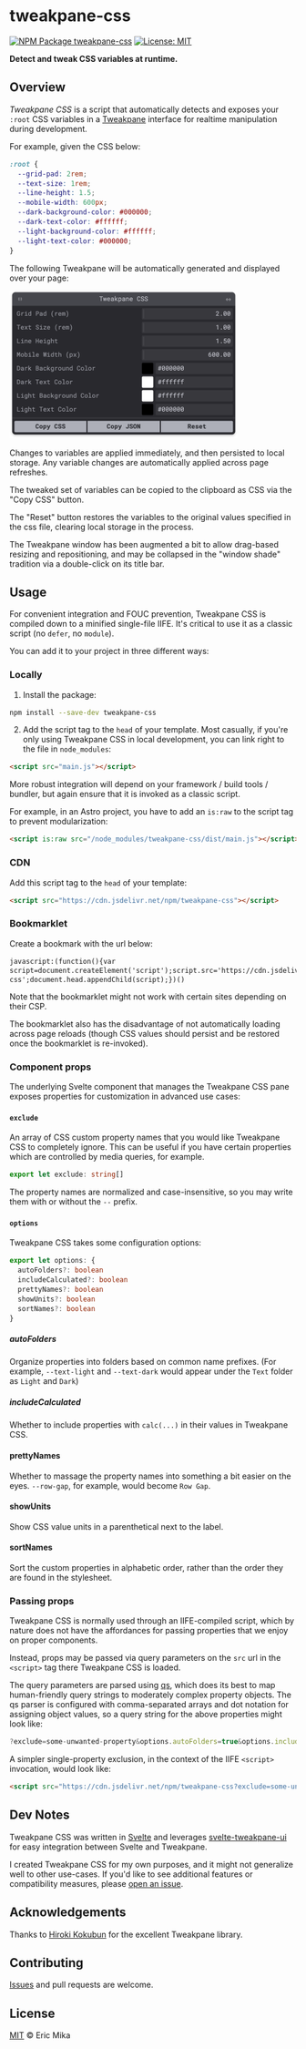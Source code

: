 <!--+ Warning: Content inside HTML comment blocks was generated by mdat and may be overwritten. +-->

<!-- title -->

# tweakpane-css

<!-- /title -->

<!-- badges -->

[![NPM Package tweakpane-css](https://img.shields.io/npm/v/tweakpane-css.svg)](https://npmjs.com/package/tweakpane-css)
[![License: MIT](https://img.shields.io/badge/License-MIT-yellow.svg)](https://opensource.org/licenses/MIT)

<!-- /badges -->

<!-- description -->

**Detect and tweak CSS variables at runtime.**

<!-- /description -->

## Overview

_Tweakpane CSS_ is a script that automatically detects and exposes your `:root` CSS variables in a [Tweakpane](https://tweakpane.github.io/docs/) interface for realtime manipulation during development.

For example, given the CSS below:

```css
:root {
  --grid-pad: 2rem;
  --text-size: 1rem;
  --line-height: 1.5;
  --mobile-width: 600px;
  --dark-background-color: #000000;
  --dark-text-color: #ffffff;
  --light-background-color: #ffffff;
  --light-text-color: #000000;
}
```

The following Tweakpane will be automatically generated and displayed over your page:

<img src="./example-screenshot.webp" width="401px" alt="Tweakpane CSS panel" />

Changes to variables are applied immediately, and then persisted to local storage. Any variable changes are automatically applied across page refreshes.

The tweaked set of variables can be copied to the clipboard as CSS via the "Copy CSS" button.

The "Reset" button restores the variables to the original values specified in the css file, clearing local storage in the process.

The Tweakpane window has been augmented a bit to allow drag-based resizing and repositioning, and may be collapsed in the "window shade" tradition via a double-click on its title bar.

## Usage

For convenient integration and FOUC prevention, Tweakpane CSS is compiled down to a minified single-file IIFE. It's critical to use it as a classic script (no `defer`, no `module`).

You can add it to your project in three different ways:

### Locally

1. Install the package:

```sh
npm install --save-dev tweakpane-css
```

2. Add the script tag to the `head` of your template. Most casually, if you're only using Tweakpane CSS in local development, you can link right to the file in `node_modules`:

```html
<script src="main.js"></script>
```

More robust integration will depend on your framework / build tools / bundler, but again ensure that it is invoked as a classic script.

For example, in an Astro project, you have to add an `is:raw` to the script tag to prevent modularization:

```html
<script is:raw src="/node_modules/tweakpane-css/dist/main.js"></script>
```

### CDN

Add this script tag to the `head` of your template:

```html
<script src="https://cdn.jsdelivr.net/npm/tweakpane-css"></script>
```

### Bookmarklet

Create a bookmark with the url below:

```
javascript:(function(){var script=document.createElement('script');script.src='https://cdn.jsdelivr.net/npm/tweakpane-css';document.head.appendChild(script);})()
```

Note that the bookmarklet might not work with certain sites depending on their CSP.

The bookmarklet also has the disadvantage of not automatically loading across page reloads (though CSS values should persist and be restored once the bookmarklet is re-invoked).

### Component props

The underlying Svelte component that manages the Tweakpane CSS pane exposes properties for customization in advanced use cases:

#### `exclude`

An array of CSS custom property names that you would like Tweakpane CSS to completely ignore. This can be useful if you have certain properties which are controlled by media queries, for example.

```ts
export let exclude: string[]
```

The property names are normalized and case-insensitive, so you may write them with or without the `--` prefix.

#### `options`

Tweakpane CSS takes some configuration options:

```ts
export let options: {
  autoFolders?: boolean
  includeCalculated?: boolean
  prettyNames?: boolean
  showUnits?: boolean
  sortNames?: boolean
}
```

##### autoFolders

Organize properties into folders based on common name prefixes. (For example, `--text-light` and `--text-dark` would appear under the `Text` folder as `Light` and `Dark`)

##### includeCalculated

Whether to include properties with `calc(...)` in their values in Tweakpane CSS.

#### prettyNames

Whether to massage the property names into something a bit easier on the eyes. `--row-gap`, for example, would become `Row Gap`.

#### showUnits

Show CSS value units in a parenthetical next to the label.

#### sortNames

Sort the custom properties in alphabetic order, rather than the order they are found in the stylesheet.

### Passing props

Tweakpane CSS is normally used through an IIFE-compiled script, which by nature does not have the affordances for passing properties that we enjoy on proper components.

Instead, props may be passed via query parameters on the `src` url in the `<script>` tag there Tweakpane CSS is loaded.

The query parameters are parsed using [qs](https://github.com/ljharb/qs), which does its best to map human-friendly query strings to moderately complex property objects. The qs parser is configured with comma-separated arrays and dot notation for assigning object values, so a query string for the above properties might look like:

```js
?exclude=some-unwanted-property&options.autoFolders=true&options.includeCalculated=true&options.sortNames=true
```

A simpler single-property exclusion, in the context of the IIFE `<script>` invocation, would look like:

```html
<script src="https://cdn.jsdelivr.net/npm/tweakpane-css?exclude=some-unwanted-property"></script>
```

## Dev Notes

Tweakpane CSS was written in [Svelte](https://svelte.dev) and leverages [svelte-tweakpane-ui](https://kitschpatrol.com/svelte-tweakpane-ui) for easy integration between Svelte and Tweakpane.

I created Tweakpane CSS for my own purposes, and it might not generalize well to other use-cases. If you'd like to see additional features or compatibility measures, please [open an issue](https://github.com/kitschpatrol/tweakpane-css/issues).

## Acknowledgements

Thanks to [Hiroki Kokubun](https://cocopon.me) for the excellent Tweakpane library.

<!-- footer -->

## Contributing

[Issues](https://github.com/kitschpatrol/tweakpane-css/issues) and pull requests are welcome.

## License

[MIT](license.txt) © Eric Mika

<!-- /footer -->
